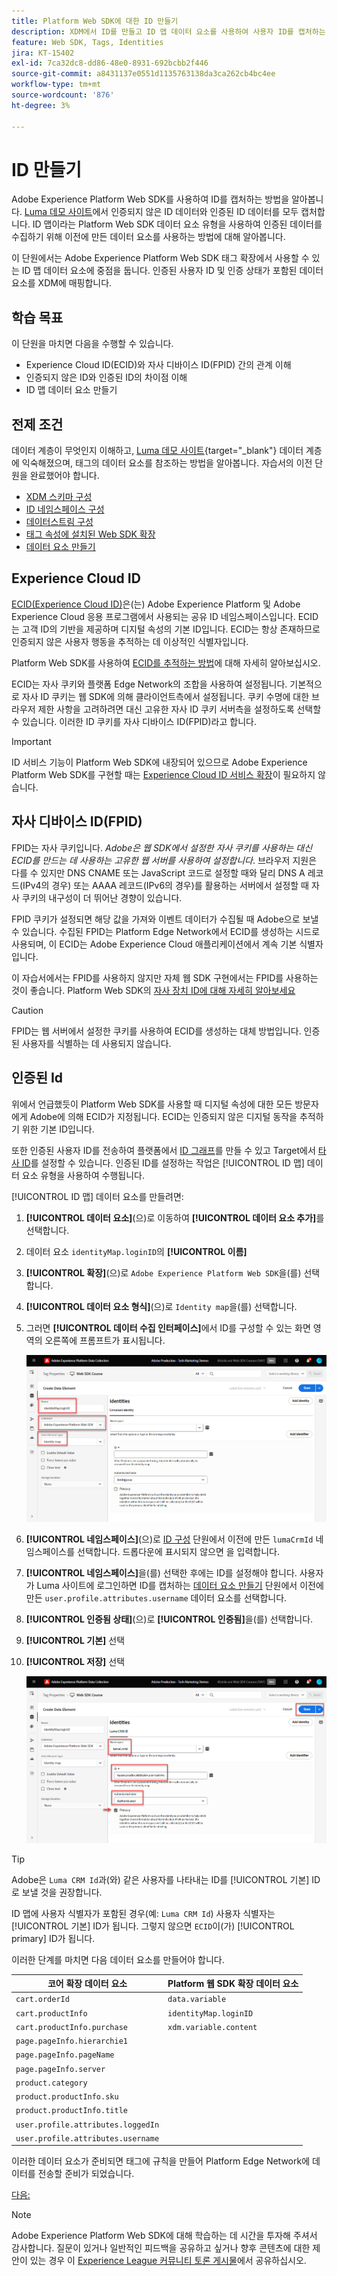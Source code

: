 ```yaml
---
title: Platform Web SDK에 대한 ID 만들기
description: XDM에서 ID를 만들고 ID 맵 데이터 요소를 사용하여 사용자 ID를 캡처하는 방법을 알아봅니다. 이 수업은 Web SDK를 사용하여 Adobe Experience Cloud 구현 튜토리얼의 일부입니다.
feature: Web SDK, Tags, Identities
jira: KT-15402
exl-id: 7ca32dc8-dd86-48e0-8931-692bcbb2f446
source-git-commit: a8431137e0551d1135763138da3ca262cb4bc4ee
workflow-type: tm+mt
source-wordcount: '876'
ht-degree: 3%

---
```


# ID 만들기

Adobe Experience Platform Web SDK를 사용하여 ID를 캡처하는 방법을 알아봅니다. [Luma 데모 사이트](https://luma.enablementadobe.com/content/luma/us/en.html)에서 인증되지 않은 ID 데이터와 인증된 ID 데이터를 모두 캡처합니다. ID 맵이라는 Platform Web SDK 데이터 요소 유형을 사용하여 인증된 데이터를 수집하기 위해 이전에 만든 데이터 요소를 사용하는 방법에 대해 알아봅니다.

이 단원에서는 Adobe Experience Platform Web SDK 태그 확장에서 사용할 수 있는 ID 맵 데이터 요소에 중점을 둡니다. 인증된 사용자 ID 및 인증 상태가 포함된 데이터 요소를 XDM에 매핑합니다.

## 학습 목표

이 단원을 마치면 다음을 수행할 수 있습니다.

* Experience Cloud ID(ECID)와 자사 디바이스 ID(FPID) 간의 관계 이해
* 인증되지 않은 ID와 인증된 ID의 차이점 이해
* ID 맵 데이터 요소 만들기

## 전제 조건

데이터 계층이 무엇인지 이해하고, [Luma 데모 사이트](https://luma.enablementadobe.com/content/luma/us/en.html){target="_blank"} 데이터 계층에 익숙해졌으며, 태그의 데이터 요소를 참조하는 방법을 알아봅니다. 자습서의 이전 단원을 완료했어야 합니다.

* [XDM 스키마 구성](configure-schemas.md)
* [ID 네임스페이스 구성](configure-identities.md)
* [데이터스트림 구성](configure-datastream.md)
* [태그 속성에 설치된 Web SDK 확장](install-web-sdk.md)
* [데이터 요소 만들기](create-data-elements.md)


## Experience Cloud ID

[ECID(Experience Cloud ID)](https://experienceleague.adobe.com/en/docs/experience-platform/identity/features/ecid)은(는) Adobe Experience Platform 및 Adobe Experience Cloud 응용 프로그램에서 사용되는 공유 ID 네임스페이스입니다. ECID는 고객 ID의 기반을 제공하며 디지털 속성의 기본 ID입니다. ECID는 항상 존재하므로 인증되지 않은 사용자 행동을 추적하는 데 이상적인 식별자입니다.

<!-- FYI I commented this out because it was breaking the build - Jack
>[!TIP]
>
> When you use the Experience Platform Web SDK to set up Adobe applications on your digital properties, the ECID is generated at the Adobe Edge server level. As such, ECID is not viewable on the client-side network request payload. You can view the ECID by seeing the Preview tab of the network request, or by using the [Adobe Experience Platform Debugger Edge Trace](set-up-analytics.md#experience-cloud-id-validation).
>![View ECID](assets/validate-dev-console-ecid.png)
-->

Platform Web SDK를 사용하여 [ECID를 추적하는 방법](https://experienceleague.adobe.com/en/docs/experience-platform/edge/identity/overview)에 대해 자세히 알아보십시오.

ECID는 자사 쿠키와 플랫폼 Edge Network의 조합을 사용하여 설정됩니다. 기본적으로 자사 ID 쿠키는 웹 SDK에 의해 클라이언트측에서 설정됩니다. 쿠키 수명에 대한 브라우저 제한 사항을 고려하려면 대신 고유한 자사 ID 쿠키 서버측을 설정하도록 선택할 수 있습니다. 이러한 ID 쿠키를 자사 디바이스 ID(FPID)라고 합니다.

>[!IMPORTANT]
>
>ID 서비스 기능이 Platform Web SDK에 내장되어 있으므로 Adobe Experience Platform Web SDK를 구현할 때는 [Experience Cloud ID 서비스 확장](https://exchange.adobe.com/apps/ec/100160/adobe-experience-cloud-id-launch-extension)이 필요하지 않습니다.

## 자사 디바이스 ID(FPID)

FPID는 자사 쿠키입니다. _Adobe은 웹 SDK에서 설정한 자사 쿠키를 사용하는 대신 ECID를 만드는 데 사용하는 고유한 웹 서버를 사용하여 설정합니다_. 브라우저 지원은 다를 수 있지만 DNS CNAME 또는 JavaScript 코드로 설정할 때와 달리 DNS A 레코드(IPv4의 경우) 또는 AAAA 레코드(IPv6의 경우)를 활용하는 서버에서 설정할 때 자사 쿠키의 내구성이 더 뛰어난 경향이 있습니다.

FPID 쿠키가 설정되면 해당 값을 가져와 이벤트 데이터가 수집될 때 Adobe으로 보낼 수 있습니다. 수집된 FPID는 Platform Edge Network에서 ECID를 생성하는 시드로 사용되며, 이 ECID는 Adobe Experience Cloud 애플리케이션에서 계속 기본 식별자입니다.

이 자습서에서는 FPID를 사용하지 않지만 자체 웹 SDK 구현에서는 FPID를 사용하는 것이 좋습니다. Platform Web SDK의 [자사 장치 ID에 대해 자세히 알아보세요](https://experienceleague.adobe.com/en/docs/experience-platform/edge/identity/first-party-device-ids)

>[!CAUTION]
>
> FPID는 웹 서버에서 설정한 쿠키를 사용하여 ECID를 생성하는 대체 방법입니다. 인증된 사용자를 식별하는 데 사용되지 않습니다.

## 인증된 Id

위에서 언급했듯이 Platform Web SDK를 사용할 때 디지털 속성에 대한 모든 방문자에게 Adobe에 의해 ECID가 지정됩니다. ECID는 인증되지 않은 디지털 동작을 추적하기 위한 기본 ID입니다.

또한 인증된 사용자 ID를 전송하여 플랫폼에서 [ID 그래프](https://experienceleague.adobe.com/en/docs/platform-learn/tutorials/identities/understanding-identity-and-identity-graphs)를 만들 수 있고 Target에서 [타사 ID](https://experienceleague.adobe.com/en/docs/target/using/audiences/visitor-profiles/3rd-party-id)를 설정할 수 있습니다. 인증된 ID를 설정하는 작업은 [!UICONTROL ID 맵] 데이터 요소 유형을 사용하여 수행됩니다.

[!UICONTROL ID 맵] 데이터 요소를 만들려면:

1. **[!UICONTROL 데이터 요소]**(으)로 이동하여 **[!UICONTROL 데이터 요소 추가]**&#x200B;를 선택합니다.

1. 데이터 요소 `identityMap.loginID`의 **[!UICONTROL 이름]**

1. **[!UICONTROL 확장]**(으)로 `Adobe Experience Platform Web SDK`을(를) 선택합니다.

1. **[!UICONTROL 데이터 요소 형식]**(으)로 `Identity map`을(를) 선택합니다.

1. 그러면 **[!UICONTROL 데이터 수집 인터페이스]**&#x200B;에서 ID를 구성할 수 있는 화면 영역의 오른쪽에 프롬프트가 표시됩니다.

   ![데이터 수집 인터페이스](assets/identity-identityMap-setup.png)

1. **[!UICONTROL 네임스페이스]**(으)로 [ID 구성](configure-identities.md) 단원에서 이전에 만든 `lumaCrmId` 네임스페이스를 선택합니다. 드롭다운에 표시되지 않으면 을 입력합니다.

1. **[!UICONTROL 네임스페이스]**&#x200B;을(를) 선택한 후에는 ID를 설정해야 합니다. 사용자가 Luma 사이트에 로그인하면 ID를 캡처하는 [데이터 요소 만들기](create-data-elements.md#create-data-elements-to-capture-the-data-layer) 단원에서 이전에 만든 `user.profile.attributes.username` 데이터 요소를 선택합니다.

   <!--  >[!TIP]
    >
    >You can verify the **[!UICONTROL Luma CRM ID]** is collected in a data element on the web property by going to the [Luma Demo site](https://luma.enablementadobe.com/content/luma/us/en.html), logging in, [switching the tag environment](validate-with-debugger.md#use-the-experience-platform-debugger-to-map-to-your-tag-property) to your own, and typing `_satellite.getVar("user.profile.attributes.username")` in the web browser developer console.
    >
    >   ![Data Element  ID ](assets/identity-data-element-customer-id.png)
    -->

1. **[!UICONTROL 인증됨 상태]**(으)로 **[!UICONTROL 인증됨]**&#x200B;을(를) 선택합니다.
1. **[!UICONTROL 기본]** 선택

1. **[!UICONTROL 저장]** 선택

   ![데이터 수집 인터페이스](assets/identity-id-namespace.png)

>[!TIP]
>
> Adobe은 `Luma CRM Id`과(와) 같은 사용자를 나타내는 ID를 [!UICONTROL 기본] ID로 보낼 것을 권장합니다.
>
> ID 맵에 사용자 식별자가 포함된 경우(예: `Luma CRM Id`) 사용자 식별자는 [!UICONTROL 기본] ID가 됩니다. 그렇지 않으면 `ECID`이(가) [!UICONTROL primary] ID가 됩니다.




<!--
1. Once the data element is configured in **[!UICONTROL Data Collection interface]**, it can be tested on the Luma web property like any other Data Element. Enter the following script in the browser developer console
   
   
   ```
   _satellite.getVar('identityMap.loginID')
   ```  

   ![Data Collection interface](assets/identity-consoleIdentityDataElement.png)
   
   >[!NOTE]
   >
   >ECID identifier will NOT populate in the Data Element, as this is configured already with Platform Web SDK.   
-->

이러한 단계를 마치면 다음 데이터 요소를 만들어야 합니다.

| 코어 확장 데이터 요소 | Platform 웹 SDK 확장 데이터 요소 |
-----------------------------|-------------------------------
| `cart.orderId` | `data.variable` |
| `cart.productInfo` | `identityMap.loginID` |
| `cart.productInfo.purchase` | `xdm.variable.content` |
| `page.pageInfo.hierarchie1` | |
| `page.pageInfo.pageName` | |
| `page.pageInfo.server` | |
| `product.category` | |
| `product.productInfo.sku` | |
| `product.productInfo.title` | |
| `user.profile.attributes.loggedIn` | |
| `user.profile.attributes.username` | |

이러한 데이터 요소가 준비되면 태그에 규칙을 만들어 Platform Edge Network에 데이터를 전송할 준비가 되었습니다.

[다음: ](create-tag-rule.md)

>[!NOTE]
>
>Adobe Experience Platform Web SDK에 대해 학습하는 데 시간을 투자해 주셔서 감사합니다. 질문이 있거나 일반적인 피드백을 공유하고 싶거나 향후 콘텐츠에 대한 제안이 있는 경우 이 [Experience League 커뮤니티 토론 게시물](https://experienceleaguecommunities.adobe.com/t5/adobe-experience-platform-data/tutorial-discussion-implement-adobe-experience-cloud-with-web/td-p/444996)에서 공유하십시오.
